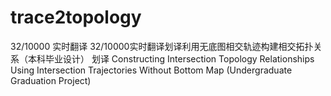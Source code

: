 # trace2topology
 32/10000 实时翻译 32/10000实时翻译划译利用无底图相交轨迹构建相交拓扑关系（本科毕业设计）  划译 Constructing Intersection Topology Relationships Using Intersection Trajectories Without Bottom Map (Undergraduate Graduation Project)
